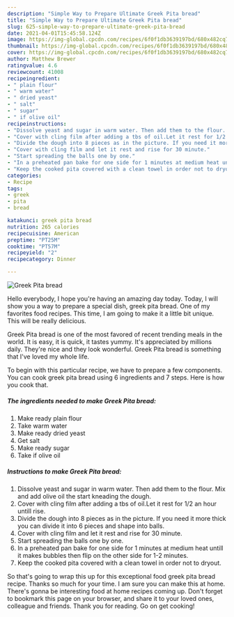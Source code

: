 ```yaml
---
description: "Simple Way to Prepare Ultimate Greek Pita bread"
title: "Simple Way to Prepare Ultimate Greek Pita bread"
slug: 625-simple-way-to-prepare-ultimate-greek-pita-bread
date: 2021-04-01T15:45:58.124Z
image: https://img-global.cpcdn.com/recipes/6f0f1db3639197bd/680x482cq70/greek-pita-bread-recipe-main-photo.jpg
thumbnail: https://img-global.cpcdn.com/recipes/6f0f1db3639197bd/680x482cq70/greek-pita-bread-recipe-main-photo.jpg
cover: https://img-global.cpcdn.com/recipes/6f0f1db3639197bd/680x482cq70/greek-pita-bread-recipe-main-photo.jpg
author: Matthew Brewer
ratingvalue: 4.6
reviewcount: 41008
recipeingredient:
- " plain flour"
- " warm water"
- " dried yeast"
- " salt"
- " sugar"
- " if olive oil"
recipeinstructions:
- "Dissolve yeast and sugar in warm water. Then add them to the flour. Mix and add olive oil the start kneading the dough."
- "Cover with cling film after adding a tbs of oil.Let it rest for 1/2 an hour untill rise."
- "Divide the dough into 8 pieces as in the picture. If you need it more thick you can divide it into 6 pieces and shape into balls."
- "Cover with cling film and let it rest and rise for 30 minute."
- "Start spreading the balls one by one."
- "In a preheated pan bake for one side for 1 minutes at medium heat untill it makes bubbles then flip on the other side for 1-2 minutes."
- "Keep the cooked pita covered with a clean towel in order not to dryout."
categories:
- Recipe
tags:
- greek
- pita
- bread

katakunci: greek pita bread 
nutrition: 265 calories
recipecuisine: American
preptime: "PT25M"
cooktime: "PT57M"
recipeyield: "2"
recipecategory: Dinner

---
```



![Greek Pita bread](https://img-global.cpcdn.com/recipes/6f0f1db3639197bd/680x482cq70/greek-pita-bread-recipe-main-photo.jpg)

Hello everybody, I hope you're having an amazing day today. Today, I will show you a way to prepare a special dish, greek pita bread. One of my favorites food recipes. This time, I am going to make it a little bit unique. This will be really delicious.

Greek Pita bread is one of the most favored of recent trending meals in the world. It is easy, it is quick, it tastes yummy. It's appreciated by millions daily. They're nice and they look wonderful. Greek Pita bread is something that I've loved my whole life.




To begin with this particular recipe, we have to prepare a few components. You can cook greek pita bread using 6 ingredients and 7 steps. Here is how you cook that.

<!--inarticleads1-->

##### The ingredients needed to make Greek Pita bread:

1. Make ready  plain flour
1. Take  warm water
1. Make ready  dried yeast
1. Get  salt
1. Make ready  sugar
1. Take  if olive oil




<!--inarticleads2-->

##### Instructions to make Greek Pita bread:

1. Dissolve yeast and sugar in warm water. Then add them to the flour. Mix and add olive oil the start kneading the dough.
1. Cover with cling film after adding a tbs of oil.Let it rest for 1/2 an hour untill rise.
1. Divide the dough into 8 pieces as in the picture. If you need it more thick you can divide it into 6 pieces and shape into balls.
1. Cover with cling film and let it rest and rise for 30 minute.
1. Start spreading the balls one by one.
1. In a preheated pan bake for one side for 1 minutes at medium heat untill it makes bubbles then flip on the other side for 1-2 minutes.
1. Keep the cooked pita covered with a clean towel in order not to dryout.




So that's going to wrap this up for this exceptional food greek pita bread recipe. Thanks so much for your time. I am sure you can make this at home. There's gonna be interesting food at home recipes coming up. Don't forget to bookmark this page on your browser, and share it to your loved ones, colleague and friends. Thank you for reading. Go on get cooking!
